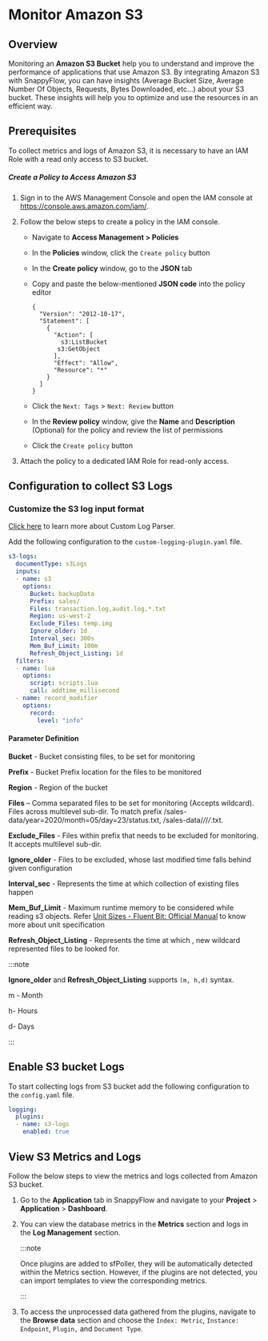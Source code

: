 # Monitor Amazon S3

## Overview

Monitoring an **Amazon S3 Bucket** help you to understand and improve the performance of applications that use Amazon S3. By integrating Amazon S3 with SnappyFlow, you can have insights (Average Bucket Size,  Average Number Of Objects, Requests, Bytes Downloaded, etc...) about your S3 bucket. These insights will help you to optimize and use the resources in an efficient way.

## Prerequisites

To collect metrics and logs of Amazon S3, it is necessary to have an IAM Role with a read only access to S3 bucket.

##### Create a Policy to Access Amazon S3

1. Sign in to the AWS Management Console and open the IAM console at https://console.aws.amazon.com/iam/.

2. Follow the below steps to create a policy in the IAM console.

   - Navigate to **Access Management > Policies**

   - In the **Policies** window, click the `Create policy` button

   - In the **Create policy** window, go to the **JSON** tab

   - Copy and paste the below-mentioned **JSON code** into the policy editor

     ```
     {
       "Version": "2012-10-17",
       "Statement": [
         {
           "Action": [
             s3:ListBucket
     	    s3:GetObject
           ],
           "Effect": "Allow",
           "Resource": "*"
         }
       ]
     }
     ```

   - Click the `Next: Tags` > `Next: Review` button

   - In the **Review policy** window, give the **Name** and **Description** (Optional) for the policy and review the list of permissions

   - Click the `Create policy` button

3. Attach the policy to a dedicated IAM Role for read-only access.

## Configuration to collect S3 Logs

### Customize the S3 log input format 

[Click here](/docs/sidebar-snappyflow-saas/Log_management/custom_log_parser) to learn more about Custom Log Parser.

Add the following configuration to the `custom-logging-plugin.yaml` file.

```yaml
s3-logs:
  documentType: s3Logs
  inputs:
  - name: s3
    options:
      Bucket: backupData
      Prefix: sales/
      Files: transaction.log,audit.log,*.txt
      Region: us-west-2
      Exclude_Files: temp.img
      Ignore_older: 1d
      Interval_sec: 300s
      Mem_Buf_Limit: 100m
      Refresh_Object_Listing: 1d
  filters:
  - name: lua
    options:
      script: scripts.lua
      call: addtime_millisecond
  - name: record_modifier
    options:
      record:
        level: "info"
```



#### Parameter Definition

**Bucket** - Bucket consisting files, to be set for monitoring

**Prefix** - Bucket Prefix location for the files to be monitored

**Region** - Region of the bucket

**Files** – Comma separated files to be set for monitoring (Accepts wildcard). Files across multilevel sub-dir. To match prefix /sales-data/year=2020/month=05/day=23/status.txt, /sales-data/*/*/*/*.txt. 

**Exclude_Files** - Files within prefix that needs to be excluded for monitoring. It accepts multilevel sub-dir.

**Ignore_older** - Files to be excluded, whose last modified time falls behind given configuration

**Interval_sec** - Represents the time at which collection of existing files happen

**Mem_Buf_Limit** - Maximum runtime memory to be considered while reading s3 objects. Refer [Unit Sizes - Fluent Bit: Official Manual](https://docs.fluentbit.io/manual/administration/configuring-fluent-bit/unit-sizes) to know more about unit specification

**Refresh_Object_Listing** - Represents the time at which , new wildcard represented files to be looked for.

:::note

**Ignore_older** and **Refresh_Object_Listing** supports `(m, h,d)` syntax.

m - Month

h- Hours

d- Days

:::

## Enable S3 bucket Logs

To start collecting logs from S3 bucket add the following configuration to the `config.yaml` file.

```yaml
logging:
  plugins:
  - name: s3-logs
    enabled: true
```



## View S3 Metrics and Logs

Follow the below steps to view the metrics and logs collected from Amazon S3 bucket.

1. Go to the **Application** tab in SnappyFlow and navigate to your **Project** > **Application** > **Dashboard**.

2. You can view the database metrics in the **Metrics** section and logs in the **Log Management** section.

   :::note

   Once plugins are added to sfPoller, they will be automatically detected within the Metrics section. However, if the plugins are not detected, you can import templates to view the corresponding metrics.

   :::

3. To access the unprocessed data gathered from the plugins, navigate to the **Browse data** section and choose the `Index: Metric`, `Instance: Endpoint`, `Plugin,` and `Document Type`.



